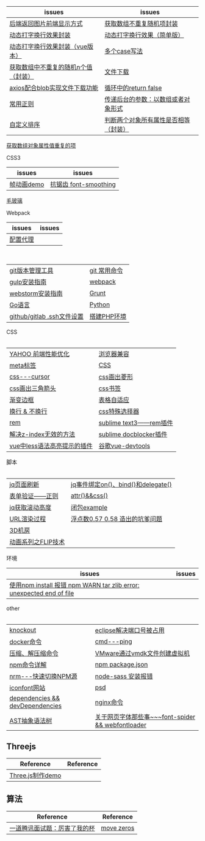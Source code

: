 issues | issues
-|-|
[后端返回图片前端显示方式](https://github.com/Narutocc/text-share/issues/65)|[获取数组不重复随机项封装](https://github.com/Narutocc/text-share/issues/66)
[动态打字换行效果封装](https://github.com/Narutocc/text-share/issues/67)|[动态打字换行效果（简单版）](https://github.com/Narutocc/text-share/issues/62)
[动态打字换行效果封装（vue版本）](https://github.com/Narutocc/text-share/issues/73)|[多个case写法](https://github.com/Narutocc/text-share/issues/70)
[获取数组中不重复的随机n个值（封装）](https://github.com/Narutocc/text-share/issues/74)|[文件下载](https://github.com/Narutocc/text-share/issues/76)
[axios配合blob实现文件下载功能](https://github.com/Narutocc/text-share/issues/77)|[循环中的return false](https://github.com/Narutocc/text-share/issues/79)
[常用正则](https://github.com/Narutocc/text-share/issues/80)|[传递后台的参数：以数组或者对象形式](https://github.com/Narutocc/text-share/issues/81)
[自定义排序](https://github.com/Narutocc/text-share/issues/82)|[判断两个对象所有属性是否相等（封装）](https://github.com/Narutocc/text-share/issues/83)
[获取数组对象属性值重复的项](https://github.com/Narutocc/text-share/issues/84)

CSS3

issues | issues
-|-|
[帧动画demo](https://github.com/Narutocc/text-share/issues/69)|[抗锯齿 font-smoothing](https://github.com/Narutocc/text-share/issues/71)
[毛玻璃](https://github.com/Narutocc/text-share/issues/72)

Webpack

issues | issues
-|-|
[配置代理](https://github.com/Narutocc/text-share/issues/78)|

<table>
  <tr>
    <td><a href="https://github.com/Narutocc/text-share/issues/1">git版本管理工具</a></td>
    <td><a href="https://github.com/Narutocc/text-share/issues/57">git 常用命令</a></td>
   </tr>
   <tr>
    <td><a href="https://github.com/Narutocc/text-share/issues/4">gulp安装指南</a></td>
    <td><a href="https://github.com/Narutocc/text-share/issues/8">webpack</a></td>
   </tr>
   <tr>
    <td><a href="https://github.com/Narutocc/text-share/issues/25">webstorm安装指南</a></td>
    <td><a href="https://github.com/Narutocc/text-share/issues/35">Grunt</a></td>
   </tr>
   <tr>
    <td><a href="https://github.com/Narutocc/text-share/issues/36">Go语言</a></td>
    <td><a href="https://github.com/Narutocc/text-share/issues/37">Python</a></td>
   </tr>
   <tr>
    <td><a href="https://github.com/Narutocc/text-share/issues/52">github/gitlab .ssh文件设置</a></td>
    <td><a href="https://github.com/Narutocc/text-share/issues/3">搭建PHP环境</a></td>
   </tr>
</table>
<div>CSS</div>
<table>
<tr>
     <td><a href="https://github.com/Narutocc/text-share/issues/5">YAHOO 前端性能优化</a></td>
    <td><a href="https://github.com/Narutocc/text-share/issues/6">浏览器兼容</a></td>
  </tr>
  <tr>
    <td><a href="https://github.com/Narutocc/text-share/issues/9">meta标签</a></td>
    <td><a href="https://github.com/Narutocc/text-share/issues/10">CSS</a></td>
  </tr>
  <tr>
    <td><a href="https://github.com/Narutocc/text-share/issues/15">css---cursor</a></td>
    <td><a href="https://github.com/Narutocc/text-share/issues/20">css画出菱形</a></td>
  </tr>
  <tr>
    <td><a href="https://github.com/Narutocc/text-share/issues/21">css画出三角箭头</a></td>
    <td><a href="https://github.com/Narutocc/text-share/issues/27">css书签</a></td>
  </tr>
  <tr>
    <td><a href="https://github.com/Narutocc/text-share/issues/30">渐变边框</a></td>
    <td><a href="https://github.com/Narutocc/text-share/issues/41">表格自适应</a></td>
  </tr>
  <tr>
    <td><a href="https://github.com/Narutocc/text-share/issues/42">换行 & 不换行</a></td>
    <td><a href="https://github.com/Narutocc/text-share/issues/43">css特殊选择器</a></td>
  </tr>
  <tr>
    <td><a href="https://github.com/Narutocc/text-share/issues/45">rem</a></td>
    <td><a href="https://github.com/Narutocc/text-share/issues/46">sublime text3——rem插件</a></td>
  </tr>
  <tr>
    <td><a href="https://github.com/Narutocc/text-share/issues/53">解决z-index无效的方法</a></td>
    <td><a href="https://github.com/Narutocc/text-share/issues/54">sublime docblocker插件</a></td>
  </tr>
  <tr>
    <td><a href="https://github.com/Narutocc/text-share/issues/55">vue中less语法高亮提示的插件</a></td>
    <td><a href="https://github.com/Narutocc/text-share/issues/56">谷歌vue-devtools</a></td>
  </tr>
</table>
<div>脚本</div>
<table>
  <tr>
    <td><a href="https://github.com/Narutocc/text-share/issues/12">jq页面刷新</a></td>
    <td><a href="https://github.com/Narutocc/text-share/issues/13">jq事件绑定on()、bind()和delegate()</a></td>
  </tr>
  <tr>
    <td><a href="https://github.com/Narutocc/text-share/issues/17">表单验证——正则</a></td>
    <td><a href="https://github.com/Narutocc/text-share/issues/18">attr()&&css()</a></td>
  </tr>
  <tr>
    <td><a href="https://github.com/Narutocc/text-share/issues/19">jq获取滚动高度</a></td>
    <td><a href="https://github.com/Narutocc/text-share/issues/28">闭包example</a></td>
  </tr>
  <tr>
    <td><a href="https://github.com/Narutocc/text-share/issues/29">URL渲染过程</a></td>
    <td><a href="https://github.com/Narutocc/text-share/issues/40">浮点数0.57 0.58 造出的坑爹问题</a></td>
  </tr>
  <tr>
    <td><a href="https://github.com/Narutocc/text-share/issues/47">3D机房</a></td>
  </tr>
  <tr>
    <td><a href="https://github.com/Narutocc/text-share/issues/63">动画系列之FLIP技术</a></td>
  </tr>
</table>

环境

issues | issues
-|-|
[使用npm install 报错 npm WARN tar zlib error: unexpected end of file](https://github.com/Narutocc/text-share/issues/75)|

<div>other</div>
<table>
  <tr>
    <td><a href="https://github.com/Narutocc/text-share/issues/14">knockout</a></td>
    <td><a href="https://github.com/Narutocc/text-share/issues/16">eclipse解决端口号被占用</a></td>
  </tr>
  <tr>
    <td><a href="https://github.com/Narutocc/text-share/issues/22">docker命令</a></td>
    <td><a href="https://github.com/Narutocc/text-share/issues/23">cmd---ping</a></td>
 </tr>
 <tr>
    <td><a href="https://github.com/Narutocc/text-share/issues/24">压缩、解压缩命令</a></td>
    <td><a href="https://github.com/Narutocc/text-share/issues/26">VMware通过vmdk文件创建虚拟机</a></td>
 </tr>
 <tr>
    <td><a href="https://github.com/Narutocc/text-share/issues/33">npm命令详解</a></td>
    <td><a href="https://github.com/Narutocc/text-share/issues/32">npm package.json</a></td>
 </tr>
 <tr>
    <td><a href="https://github.com/Narutocc/text-share/issues/31">nrm---快速切换NPM源</a></td>
    <td><a href="https://github.com/Narutocc/text-share/issues/34">node-sass 安装报错</a></td>
 </tr>
  <tr>
    <td><a href="https://github.com/Narutocc/text-share/issues/48">iconfont网站</a></td>
    <td><a href="https://github.com/Narutocc/text-share/issues/49">psd</a></td>
 </tr>
 <tr>
    <td><a href="https://github.com/Narutocc/text-share/issues/50">dependencies && devDependencies</a></td>
    <td><a href="https://github.com/Narutocc/text-share/issues/51">nginx命令</a></td>
 </tr>
 <tr>
    <td><a href="https://github.com/Narutocc/text-share/issues/58">AST抽象语法树</a></td>
    <td><a href="https://github.com/Narutocc/text-share/issues/64">关于网页字体那些事~~~font-spider && webfontloader</a></td>
 </tr>
</table>

## Threejs
| Reference | Reference |
| --------- | --------- |
|[Three.js制作demo](https://github.com/Narutocc/text-share/issues/59)||

## 算法
| Reference | Reference |
| --------- | --------- |
|[一道腾讯面试题：厉害了我的杯](https://github.com/Narutocc/text-share/issues/61)|[move zeros](https://github.com/Narutocc/text-share/issues/68)|
